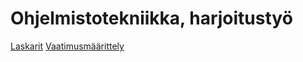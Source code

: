 # Ohjelmistotekniikka, harjoitustyö

[Laskarit](https://github.com/imriina/ot-harjoitustyo2025/tree/main/laskarit)
[Vaatimusmäärittely](https://github.com/imriina/ot-harjoitustyo2024/blob/master/dokumentaatio/vaatimusmaarittely.md)
